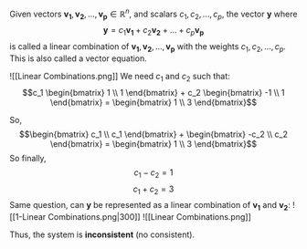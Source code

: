 Given vectors $\mathbf{v_1},\mathbf{v_2}, . . . , \mathbf{v_p} \in \mathbb{R}^n$, and scalars $c_1, c_2, . . . , c_p,$ the vector $\mathbf{y}$ where
$$\mathbf{y}=c_1 \mathbf{v_1}+c_2 \mathbf{v_2}+ ... + c_p \mathbf{v_p}$$
is called a linear combination of $\mathbf{v_1},\mathbf{v_2}, . . . , \mathbf{v_p}$ with the weights $c_1, c_2, . . . , c_p.$ 
This is also called a vector equation.

![[Linear Combinations.png]]
We need $c_1 \text{ and } c_2$ such that:
$$c_1  \begin{bmatrix} 1 \\ 1 \end{bmatrix}  + c_2  \begin{bmatrix} -1 \\ 1 \end{bmatrix} = \begin{bmatrix} 1 \\ 3 \end{bmatrix}$$

So, 
$$\begin{bmatrix} c_1   \\ c_1   \end{bmatrix}  +  \begin{bmatrix} -c_2  \\ c_2  \end{bmatrix} = \begin{bmatrix} 1 \\ 3 \end{bmatrix}$$
So finally, 
$$
{c_1 - c_2 =1}
$$
$$
{c_1+c_2=3}
$$
Same question, can $\mathbf{y}$ be represented as a linear combination of $\mathbf{v_1} \text{ and } \mathbf{v_2}$:
![[1-Linear Combinations.png|300]]
![[Linear Combinations.png]]

Thus, the system is **inconsistent** (no consistent).


